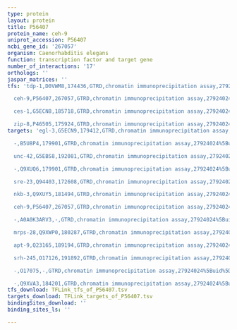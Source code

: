 ```yaml
---
type: protein
layout: protein
title: P56407
protein_name: ceh-9
uniprot_accession: P56407
ncbi_gene_id: '267057'
organism: Caenorhabditis elegans
function: transcription factor and target gene
number_of_interactions: '17'
orthologs: ''
jaspar_matrices: ''
tfs: 'tdp-1,D0VWM8,174436,GTRD,chromatin immunoprecipitation assay,27924024%5Buid%5D,No

  ceh-9,P56407,267057,GTRD,chromatin immunoprecipitation assay,27924024%5Buid%5D,No

  ces-1,G5ECN8,185718,GTRD,chromatin immunoprecipitation assay,27924024%5Buid%5D,No

  zip-8,P46505,175924,GTRD,chromatin immunoprecipitation assay,27924024%5Buid%5D,No'
targets: 'egl-3,G5ECN9,179412,GTRD,chromatin immunoprecipitation assay,27924024%5Buid%5D,No

  -,B5U8P4,179901,GTRD,chromatin immunoprecipitation assay,27924024%5Buid%5D,No

  unc-42,G5EBS8,192081,GTRD,chromatin immunoprecipitation assay,27924024%5Buid%5D,No

  -,Q9XUQ6,179901,GTRD,chromatin immunoprecipitation assay,27924024%5Buid%5D,No

  sre-23,Q94403,172608,GTRD,chromatin immunoprecipitation assay,27924024%5Buid%5D,No

  nkb-3,Q9XUY5,181494,GTRD,chromatin immunoprecipitation assay,27924024%5Buid%5D,No

  ceh-9,P56407,267057,GTRD,chromatin immunoprecipitation assay,27924024%5Buid%5D,No

  -,A0A0K3ARV3,-,GTRD,chromatin immunoprecipitation assay,27924024%5Buid%5D,No

  mrps-28,Q9XWP0,180287,GTRD,chromatin immunoprecipitation assay,27924024%5Buid%5D,No

  apt-9,Q23165,189194,GTRD,chromatin immunoprecipitation assay,27924024%5Buid%5D,No

  srh-245,O17126,191892,GTRD,chromatin immunoprecipitation assay,27924024%5Buid%5D,No

  -,O17075,-,GTRD,chromatin immunoprecipitation assay,27924024%5Buid%5D,No

  -,Q9XVA3,184201,GTRD,chromatin immunoprecipitation assay,27924024%5Buid%5D,No'
tfs_download: TFLink_tfs_of_P56407.tsv
targets_download: TFLink_targets_of_P56407.tsv
bindingSites_download: ''
binding_sites_ls: ''

---
```

